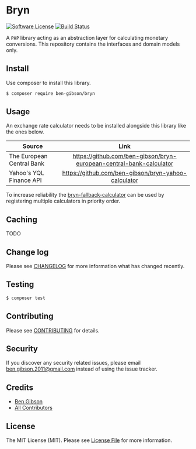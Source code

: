# Bryn

[![Software License][ico-license]](LICENSE.md)
[![Build Status](https://travis-ci.org/ben-gibson/bryn.svg?branch=master)](https://travis-ci.org/ben-gibson/bryn)

A `PHP` library acting as an abstraction layer for calculating monetary conversions. This repository contains the interfaces and domain models only.

## Install

Use composer to install this library.

``` bash
$ composer require ben-gibson/bryn
```

## Usage

An exchange rate calculator needs to be installed alongside this library like the ones below.

| Source        | Link           |  
| ------------- |:-------------:|   
| The European Central Bank | https://github.com/ben-gibson/bryn-european-central-bank-calculator |
| Yahoo's YQL Finance API | https://github.com/ben-gibson/bryn-yahoo-calculator |

To increase reliability the [bryn-fallback-calculator](https://github.com/ben-gibson/bryn-fallback-calculator) can be used by registering multiple calculators in priority order.

## Caching

TODO

## Change log

Please see [CHANGELOG](CHANGELOG.md) for more information what has changed recently.

## Testing

``` bash
$ composer test
```

## Contributing

Please see [CONTRIBUTING](CONTRIBUTING.md) for details.

## Security

If you discover any security related issues, please email ben.gibson.2011@gmail.com instead of using the issue tracker.

## Credits

- [Ben Gibson][link-author]
- [All Contributors][link-contributors]

## License

The MIT License (MIT). Please see [License File](LICENSE.md) for more information.

[ico-license]: https://img.shields.io/badge/license-MIT-blue.svg?style=flat-square
[link-author]: https://github.com/ben-gibson
[link-contributors]: ../../contributors
